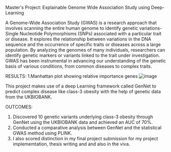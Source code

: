  Master's Project: Explainable Genome Wide Association Study using Deep-Learning

A Genome-Wide Association Study (GWAS) is a research approach that involves scanning the entire human genome to identify genetic variations- Single Nucleotide Polymorphisms (SNPs) associated with a particular trait or disease. It explores the relationship between variations in the DNA sequence and the occurrence of specific traits or diseases across a large population. By analyzing the genomes of many individuals, researchers can identify genetic markers or variants linked to the trait under investigation. 
GWAS has been instrumental in advancing our understanding of the genetic basis of various conditions, from common diseases to complex traits.


RESULTS:
1.Manhattan plot showing relative importance genes
![image](https://github.com/anithakp21/Explainable-GWAS-using-Deep-Learning/assets/144489823/a3a2d28e-d355-49ce-a0a6-6361f8edc7f7)


This project makes use of a deep Learning framework called GenNet to predict complex disease like class-3 obesity with the help of genetic data from the UKBIOBANK.

OUTCOMES:
1. Discovered 10 genetic variants underlying class-3 obesity through GenNet using the UKBIOBANK data and achieved an AUC of 70%.
2. Conducted a comparative analysis between GenNet and the statistical GWAS method using PLINK.
3. I also scored distinction in my final project submission for my project implememtation, thesis writing and and also in the viva.
